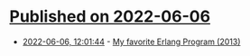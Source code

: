 # [Published on 2022-06-06](index.md)

* [2022-06-06, 12:01:44](https://news.ycombinator.com/item?id=31639382) - [My favorite Erlang Program (2013)](https://joearms.github.io/published/2013-11-21-My-favorite-erlang-program.html)
